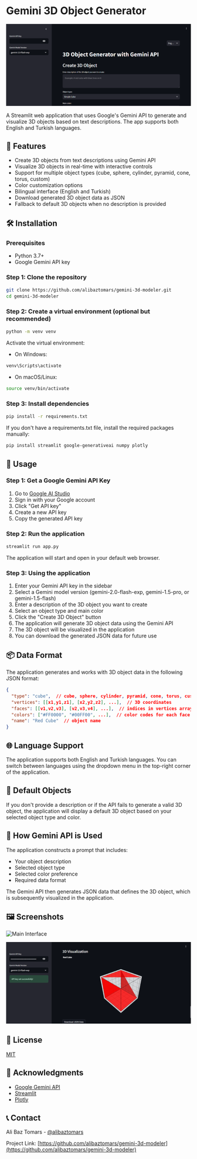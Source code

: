 # Gemini 3D Object Generator

![Gemini 3D Object Generator](https://raw.githubusercontent.com/alibaztomars/gemini-3d-modeler/main/app_screenshot.png)

A Streamlit web application that uses Google's Gemini API to generate and visualize 3D objects based on text descriptions. The app supports both English and Turkish languages.

## 🌟 Features

- Create 3D objects from text descriptions using Gemini API
- Visualize 3D objects in real-time with interactive controls
- Support for multiple object types (cube, sphere, cylinder, pyramid, cone, torus, custom)
- Color customization options
- Bilingual interface (English and Turkish)
- Download generated 3D object data as JSON
- Fallback to default 3D objects when no description is provided

## 🛠️ Installation

### Prerequisites

- Python 3.7+
- Google Gemini API key

### Step 1: Clone the repository

```bash
git clone https://github.com/alibaztomars/gemini-3d-modeler.git
cd gemini-3d-modeler
```

### Step 2: Create a virtual environment (optional but recommended)

```bash
python -m venv venv
```

Activate the virtual environment:

- On Windows:
```bash
venv\Scripts\activate
```

- On macOS/Linux:
```bash
source venv/bin/activate
```

### Step 3: Install dependencies

```bash
pip install -r requirements.txt
```

If you don't have a requirements.txt file, install the required packages manually:

```bash
pip install streamlit google-generativeai numpy plotly
```

## 🚀 Usage

### Step 1: Get a Google Gemini API Key

1. Go to [Google AI Studio](https://makersuite.google.com/app/apikey)
2. Sign in with your Google account
3. Click "Get API key"
4. Create a new API key
5. Copy the generated API key

### Step 2: Run the application

```bash
streamlit run app.py
```

The application will start and open in your default web browser.

### Step 3: Using the application

1. Enter your Gemini API key in the sidebar
2. Select a Gemini model version (gemini-2.0-flash-exp, gemini-1.5-pro, or gemini-1.5-flash)
3. Enter a description of the 3D object you want to create
4. Select an object type and main color
5. Click the "Create 3D Object" button
6. The application will generate 3D object data using the Gemini API
7. The 3D object will be visualized in the application
8. You can download the generated JSON data for future use

## 📦 Data Format

The application generates and works with 3D object data in the following JSON format:

```json
{
  "type": "cube",  // cube, sphere, cylinder, pyramid, cone, torus, custom
  "vertices": [[x1,y1,z1], [x2,y2,z2], ...],  // 3D coordinates
  "faces": [[v1,v2,v3], [v2,v3,v4], ...],  // indices in vertices array
  "colors": ["#FF0000", "#00FF00", ...],  // color codes for each face
  "name": "Red Cube"  // object name
}
```

## 🌐 Language Support

The application supports both English and Turkish languages. You can switch between languages using the dropdown menu in the top-right corner of the application.

## 🔄 Default Objects

If you don't provide a description or if the API fails to generate a valid 3D object, the application will display a default 3D object based on your selected object type and color.

## 🤖 How Gemini API is Used

The application constructs a prompt that includes:
- Your object description
- Selected object type
- Selected color preference
- Required data format

The Gemini API then generates JSON data that defines the 3D object, which is subsequently visualized in the application.

## 🖼️ Screenshots

![Main Interface]([https://raw.githubusercontent.com/alibaztomars/gemini-3d-modeler/main/screenshots/main_interface.png](https://raw.githubusercontent.com/alibaztomars/gemini-3d-modeler/main/app_screenshot.png))

![3D Visualization](https://raw.githubusercontent.com/alibaztomars/gemini-3d-modeler/main/3d_visualization.png)

## 📝 License

[MIT](LICENSE)

## 🙏 Acknowledgments

- [Google Gemini API](https://ai.google.dev/gemini-api)
- [Streamlit](https://streamlit.io/)
- [Plotly](https://plotly.com/)

## 📞 Contact

Ali Baz Tomars - [@alibaztomars](https://github.com/alibaztomars)

Project Link: [https://github.com/alibaztomars/gemini-3d-modeler](https://github.com/alibaztomars/gemini-3d-modeler)
